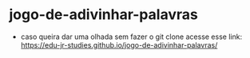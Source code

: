 # jogo-de-adivinhar-palavras
- caso queira dar uma olhada sem fazer o git clone acesse esse link: https://edu-jr-studies.github.io/jogo-de-adivinhar-palavras/
